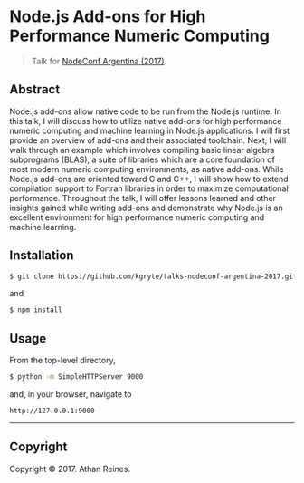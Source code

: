 # Node.js Add-ons for High Performance Numeric Computing

> Talk for [NodeConf Argentina (2017)][nodeconf-argentina-2017].


## Abstract

Node.js add-ons allow native code to be run from the Node.js runtime. In this talk, I will discuss how to utilize native add-ons for high performance numeric computing and machine learning in Node.js applications. I will first provide an overview of add-ons and their associated toolchain. Next, I will walk through an example which involves compiling basic linear algebra subprograms (BLAS), a suite of libraries which are a core foundation of most modern numeric computing environments, as native add-ons. While Node.js add-ons are oriented toward C and C++, I will show how to extend compilation support to Fortran libraries in order to maximize computational performance. Throughout the talk, I will offer lessons learned and other insights gained while writing add-ons and demonstrate why Node.js is an excellent environment for high performance numeric computing and machine learning.


## Installation

```bash
$ git clone https://github.com/kgryte/talks-nodeconf-argentina-2017.git
```

and

```bash
$ npm install
```


## Usage

From the top-level directory,

```bash
$ python -m SimpleHTTPServer 9000
```

and, in your browser, navigate to

```
http://127.0.0.1:9000
```


---

## Copyright

Copyright &copy; 2017. Athan Reines.


[nodeconf-argentina-2017]: https://2017.nodeconf.com.ar/athan-reines.html
